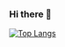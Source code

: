 ### Hi there 👋

<!-- [![alesmk's github stats](https://github-readme-stats.vercel.app/api?username=alesmk&count_private=true)](https://github.com/alesmk/github-readme-stats) -->
[![Top Langs](https://github-readme-stats.vercel.app/api/top-langs/?username=alesmk)](https://github.com/alesmk/github-readme-stats)



<!--
**alesmk/alesmk** is a ✨ _special_ ✨ repository because its `README.md` (this file) appears on your GitHub profile.

Here are some ideas to get you started:

- 🔭 I’m currently working on ...
- 🌱 I’m currently learning ...
- 👯 I’m looking to collaborate on ...
- 🤔 I’m looking for help with ...
- 💬 Ask me about ...
- 📫 How to reach me: ...
- 😄 Pronouns: ...
- ⚡ Fun fact: ...
-->
